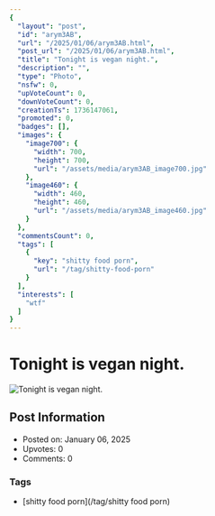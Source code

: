 ```yaml
---
{
  "layout": "post",
  "id": "arym3AB",
  "url": "/2025/01/06/arym3AB.html",
  "post_url": "/2025/01/06/arym3AB.html",
  "title": "Tonight is vegan night.",
  "description": "",
  "type": "Photo",
  "nsfw": 0,
  "upVoteCount": 0,
  "downVoteCount": 0,
  "creationTs": 1736147061,
  "promoted": 0,
  "badges": [],
  "images": {
    "image700": {
      "width": 700,
      "height": 700,
      "url": "/assets/media/arym3AB_image700.jpg"
    },
    "image460": {
      "width": 460,
      "height": 460,
      "url": "/assets/media/arym3AB_image460.jpg"
    }
  },
  "commentsCount": 0,
  "tags": [
    {
      "key": "shitty food porn",
      "url": "/tag/shitty-food-porn"
    }
  ],
  "interests": [
    "wtf"
  ]
}
---
```


# Tonight is vegan night.

![Tonight is vegan night.](/assets/media/arym3AB_image700.jpg)

## Post Information

- Posted on: January 06, 2025
- Upvotes: 0
- Comments: 0

### Tags

- [shitty food porn](/tag/shitty food porn)
